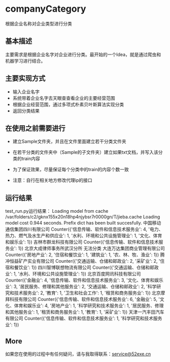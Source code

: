 # companyCategory
根据企业名称对企业类型进行分类

## 基本描述
主要需求是根据企业名字对企业进行分类。最开始的一个Idea，就是通过爬虫和机器学习进行结合。

## 主要实现方式
* 输入企业名字
* 系统带着企业名字去天眼查查看企业的主要经营范围
* 根据企业经营范围，通过多项式朴素贝叶斯算法实现分类
* 返回分类结果
## 在使用之前需要进行
* 建立Sample文件夹，并且在文件里面建立若干分类文件夹
* 在若干分类的文件夹中（Sample的子文件夹）建立如果txt文档，并写入该分类的train内容
* 为了保证效果，尽量保证每个分类中的train的内容个数一致

* 注意：自行在相关地方修改代理ip的接口

## 运行结果
test_run.py运行结果：
Loading model from cache /var/folders/c2/gknx155x20n18hp4njybsr7r0000gn/T/jieba.cache
Loading model cost 0.944 seconds.
Prefix dict has been built succesfully.
中国移动通信集团四川有限公司 Counter({'信息传输、软件和信息技术服务业': 4, '电力、热力、燃气及水生产和供应业': 1, '水利、环境和公共设施管理业': 1, '文化、体育和娱乐业': 1})
吉林市群龙科技有限公司 Counter({'信息传输、软件和信息技术服务业': 1})
北京大成律师事务所武汉分所 无法分类
大连万达集团商业管理有限公司 Counter({'房地产业': 2, '住宿和餐饮业': 1, '建筑业': 1, '农、林、牧、渔业': 1})
腾冲恒益矿产实业有限公司 Counter({'交通运输、仓储和邮政业': 2, '采矿业': 2, '住宿和餐饮业': 1})
四川智博联想物流有限公司 Counter({'交通运输、仓储和邮政业': 1, '水利、环境和公共设施管理业': 1})
北京百度网讯科技有限公司 Counter({'金融业': 4, '信息传输、软件和信息技术服务业': 3, '文化、体育和娱乐业': 3, '居民服务、修理和其他服务业': 2, '交通运输、仓储和邮政业': 2, '科学研究和技术服务业': 2, '教育': 1, '卫生和社会工作': 1, '租赁和商务服务业': 1})
北京摩拜科技有限公司 Counter({'信息传输、软件和信息技术服务业': 6, '金融业': 5, '文化、体育和娱乐业': 4, '房地产业': 1, '科学研究和技术服务业': 1, '居民服务、修理和其他服务业': 1, '租赁和商务服务业': 1, '教育': 1, '采矿业': 1})
天津一汽丰田汽车有限公司 Counter({'信息传输、软件和信息技术服务业': 1, '科学研究和技术服务业': 1})

## More
如果您在使用的过程中有任何疑问，请与我取得联系：service@52exe.cn
